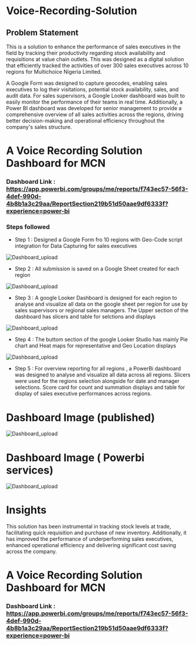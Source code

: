 # Voice-Recording-Solution

## Problem Statement

This is a solution to enhance the performance of sales executives in the field by tracking their productivity regarding stock availability and requisitions at  value chain outlets. This was designed as a digital solution that efficiently tracked the activities of over 300 sales executives across 10 regions for Multichoice Nigeria Limited.

A Google Form was designed to capture geocodes, enabling sales executives to log their visitations, potential stock availability, sales, and audit data. For sales supervisors, a Google Looker dashboard was built to easily monitor the performance of their teams in real time. Additionally, a Power BI dashboard was developed for senior management to provide a comprehensive overview of all sales activities across the regions, driving better decision-making and operational efficiency throughout the company's sales structure.

# A  Voice Recording Solution Dashboard for MCN

### Dashboard Link : https://app.powerbi.com/groups/me/reports/f743ec57-56f3-4def-990d-4b8b1a3c29aa/ReportSection219b51d50aae9df6333f?experience=power-bi


### Steps followed 

- Step 1 : Designed a Google Form fro 10 regions with Geo-Code script integration for Data Capturing for sales executives

![Dashboard_upload](https://github.com/user-attachments/assets/3d549de9-fb69-43e8-aac6-ebe9ce7ea584)


- Step 2 : All submission is saved on a Google Sheet created for each region

![Dashboard_upload](https://github.com/user-attachments/assets/85d44c4c-7c4b-4088-85e9-26d3e5f6f39f)

- Step 3 : A google Looker Dashboard is designed for each region to analyse and visualize all data on the google sheet per region for use by sales supervisors or regional sales managers. The Upper section of the dashboard has slicers and table for selctions and displays

![Dashboard_upload](https://github.com/user-attachments/assets/33a29f2e-00e4-40ad-9c66-01095201c3e4)

- Step 4 : The buttom section of the google Looker Studio has mainly Pie chart and Heat maps for representative and Geo Location displays 

![Dashboard_upload](https://github.com/user-attachments/assets/b90bba63-3b00-465e-816c-f8b03c2b2b7f)

- Step 5 : For overview reporting for all regions , a PowerBi dashboard was designed to analyse and visualize all data across all regions. Slicers were used for the regions selection alongside for date and manager selections. Score card for count and summation displays and table for display of sales executive performances across regions.



 
 # Dashboard Image (published)

 
![Dashboard_upload](https://github.com/user-attachments/assets/acf25978-25cc-487d-9d9c-851da00c29cb)


# Dashboard Image ( Powerbi services)

 
![Dashboard_upload](https://github.com/user-attachments/assets/a93d8213-f004-46df-bb0c-553beeed7840)

# Insights

This solution has been instrumental in tracking stock levels at trade, facilitating quick requisition and purchase of new inventory. Additionally, it has improved the performance of underperforming sales executives, enhanced operational efficiency and delivering significant cost saving across the company.

# A  Voice Recording Solution Dashboard for MCN

### Dashboard Link : https://app.powerbi.com/groups/me/reports/f743ec57-56f3-4def-990d-4b8b1a3c29aa/ReportSection219b51d50aae9df6333f?experience=power-bi
 
         




